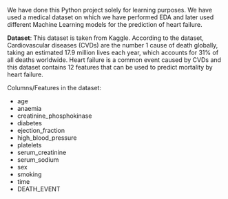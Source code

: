 We have done this Python project solely for learning purposes. We have used a medical dataset on which we have performed EDA and later used different Machine Learning models for the prediction of heart failure.

**Dataset**: This dataset is taken from Kaggle. According to the dataset, Cardiovascular diseases (CVDs) are the number 1 cause of death globally, taking an estimated 17.9 million lives each year, which accounts for 31% of all deaths worldwide. 
Heart failure is a common event caused by CVDs and this dataset contains 12 features that can be used to predict mortality by heart failure.

Columns/Features in the dataset:

- age                        
- anaemia                    
- creatinine_phosphokinase    
- diabetes                   
- ejection_fraction          
- high_blood_pressure       
- platelets                  
- serum_creatinine           
- serum_sodium               
- sex                        
- smoking                    
- time                      
- DEATH_EVENT   
